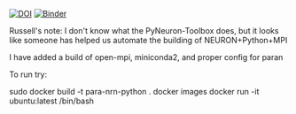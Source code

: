[![DOI](https://zenodo.org/badge/doi/10.5281/zenodo.12576.png)](http://dx.doi.org/10.5281/zenodo.12576) [![Binder](http://mybinder.org/badge.svg)](http://mybinder.org/repo/ahwillia/PyNeuron-Toolbox)


Russell's note: I don't know what the PyNeuron-Toolbox does, but it looks like someone has helped us automate the building of NEURON+Python+MPI



I have added a build of open-mpi, miniconda2, and proper config for paran

To run try:

sudo docker build -t para-nrn-python .
docker images
docker run -it ubuntu:latest /bin/bash
